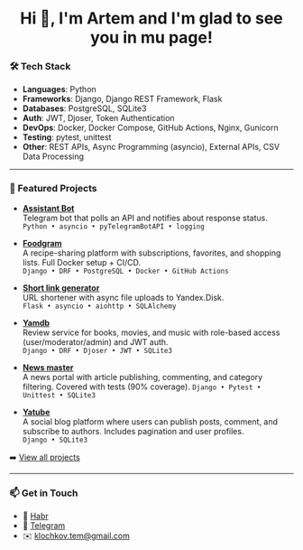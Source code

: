 <h1 align="center">Hi 👋, I'm Artem and I'm glad to see you in mu page!</h1>

### 🛠️ Tech Stack

- **Languages**: Python  
- **Frameworks**: Django, Django REST Framework, Flask  
- **Databases**: PostgreSQL, SQLite3  
- **Auth**: JWT, Djoser, Token Authentication  
- **DevOps**: Docker, Docker Compose, GitHub Actions, Nginx, Gunicorn  
- **Testing**: pytest, unittest  
- **Other**: REST APIs, Async Programming (asyncio), External APIs, CSV Data Processing

---

### 🚀 Featured Projects

- **[Assistant Bot](https://github.com/KlochkovAV/assistant-bot)**  
  Telegram bot that polls an API and notifies about response status.  
  `Python • asyncio • pyTelegramBotAPI • logging`

- **[Foodgram](https://github.com/KlochkovAV/foodgram)**  
  A recipe-sharing platform with subscriptions, favorites, and shopping lists. Full Docker setup + CI/CD.  
  `Django • DRF • PostgreSQL • Docker • GitHub Actions`

- **[Short link generator](https://github.com/KlochkovAV/short_link_generator)**  
  URL shortener with async file uploads to Yandex.Disk.  
  `Flask • asyncio • aiohttp • SQLAlchemy`

- **[Yamdb](https://github.com/KlochkovAV/yamdb)**  
  Review service for books, movies, and music with role-based access (user/moderator/admin) and JWT auth.  
  `Django • DRF • Djoser • JWT • SQLite3`
  
- **[News master](https://github.com/KlochkovAV/yamdb)**  
  A news portal with article publishing, commenting, and category filtering. Covered with tests (90% coverage). 
  `Django • Pytest • Unittest • SQLite3`

- **[Yatube](https://github.com/KlochkovAV/yamdb)**  
  A social blog platform where users can publish posts, comment, and subscribe to authors. Includes pagination and user profiles.  
  `Django • SQLite3`

➡️ [View all projects](https://github.com/KlochkovAV?tab=repositories)

---

### 📫 Get in Touch

- 💼 [Habr](https://career.habr.com/klochkovart)
- 🐘 [Telegram](https://t.me/@hey_bouss) 
- ✉️ klochkov.tem@gmail.com  
